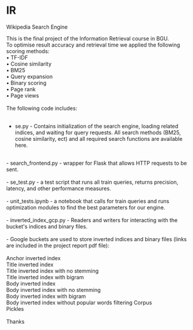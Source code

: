# IR
Wikipedia Search Engine

This is the final project of the Information Retrieval course in BGU.
</br>
To optimise result accuracy and retrieval time we applied the following scoring methods:</br>
• TF-IDF</br>
• Cosine similarity</br>
• BM25</br>
• Query expansion</br>
• Binary scoring</br>
• Page rank</br>
• Page views</br>
</br>
The following code includes:</br>
</br>
- se.py - Contains initialization of the search engine, loading related indices, and waiting for query requests. All search methods (BM25, cosine similarity, ect) and all required search functions are available here.</br>
</br>
- search_frontend.py - wrapper for Flask that allows HTTP requests to be sent.</br>
</br>
- se_test.py - a test script that runs all train queries, returns precision, latency, and other performance measures.</br>
</br>
- unit_tests.ipynb - a notebook that calls for train queries and runs optimization modules to find the best parameters for our engine.</br>
</br>
- inverted_index_gcp.py - Readers and writers for interacting with the bucket's indices and binary files.</br>
</br>
- Google buckets are used to store inverted indices and binary files (links are included in the project report pdf file):</br>
</br>
    Anchor inverted index</br>
    Title inverted index</br>
    Title inverted index with no stemming</br>
    Title inverted index with bigram</br>
    Body inverted index</br>
    Body inverted index with no stemming</br>
    Body inverted index with bigram</br>
    Body inverted index without popular words filtering Corpus</br>
    Pickles</br>
</br>
Thanks</br>

